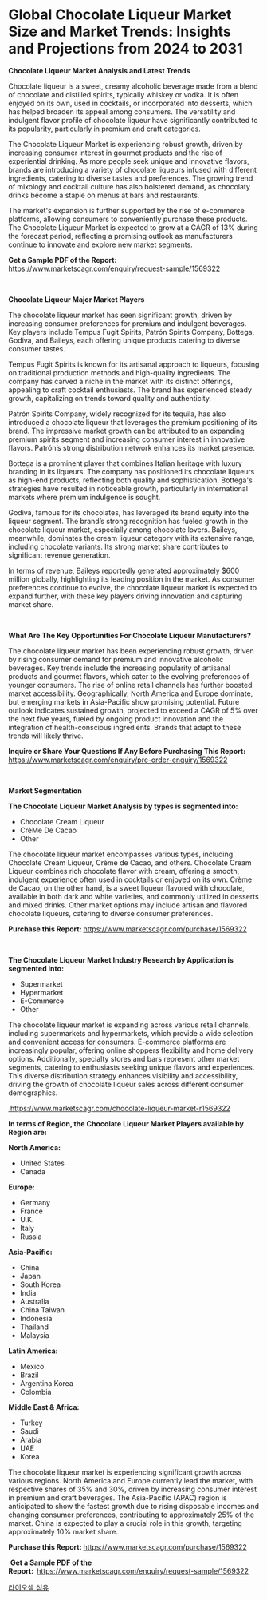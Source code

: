 <p><h1>Global Chocolate Liqueur Market Size and Market Trends: Insights and Projections from 2024 to 2031</h1></p><p><strong>Chocolate Liqueur Market Analysis and Latest Trends</strong></p>
<p><p>Chocolate liqueur is a sweet, creamy alcoholic beverage made from a blend of chocolate and distilled spirits, typically whiskey or vodka. It is often enjoyed on its own, used in cocktails, or incorporated into desserts, which has helped broaden its appeal among consumers. The versatility and indulgent flavor profile of chocolate liqueur have significantly contributed to its popularity, particularly in premium and craft categories.</p><p>The Chocolate Liqueur Market is experiencing robust growth, driven by increasing consumer interest in gourmet products and the rise of experiential drinking. As more people seek unique and innovative flavors, brands are introducing a variety of chocolate liqueurs infused with different ingredients, catering to diverse tastes and preferences. The growing trend of mixology and cocktail culture has also bolstered demand, as chocolaty drinks become a staple on menus at bars and restaurants.</p><p>The market's expansion is further supported by the rise of e-commerce platforms, allowing consumers to conveniently purchase these products. The Chocolate Liqueur Market is expected to grow at a CAGR of 13% during the forecast period, reflecting a promising outlook as manufacturers continue to innovate and explore new market segments.</p></p>
<p><strong>Get a Sample PDF of the Report:&nbsp;</strong> <a href="https://www.marketscagr.com/enquiry/request-sample/1569322?utm_campaign=1909&utm_medium=2&utm_source=Github&utm_content=ia&utm_term=29122024&utm_id=chocolate-liqueur">https://www.marketscagr.com/enquiry/request-sample/1569322</a></p>
<p>&nbsp;</p>
<p><strong>Chocolate Liqueur Major Market Players</strong></p>
<p><p>The chocolate liqueur market has seen significant growth, driven by increasing consumer preferences for premium and indulgent beverages. Key players include Tempus Fugit Spirits, Patrón Spirits Company, Bottega, Godiva, and Baileys, each offering unique products catering to diverse consumer tastes.</p><p>Tempus Fugit Spirits is known for its artisanal approach to liqueurs, focusing on traditional production methods and high-quality ingredients. The company has carved a niche in the market with its distinct offerings, appealing to craft cocktail enthusiasts. The brand has experienced steady growth, capitalizing on trends toward quality and authenticity.</p><p>Patrón Spirits Company, widely recognized for its tequila, has also introduced a chocolate liqueur that leverages the premium positioning of its brand. The impressive market growth can be attributed to an expanding premium spirits segment and increasing consumer interest in innovative flavors. Patrón’s strong distribution network enhances its market presence.</p><p>Bottega is a prominent player that combines Italian heritage with luxury branding in its liqueurs. The company has positioned its chocolate liqueurs as high-end products, reflecting both quality and sophistication. Bottega's strategies have resulted in noticeable growth, particularly in international markets where premium indulgence is sought.</p><p>Godiva, famous for its chocolates, has leveraged its brand equity into the liqueur segment. The brand’s strong recognition has fueled growth in the chocolate liqueur market, especially among chocolate lovers. Baileys, meanwhile, dominates the cream liqueur category with its extensive range, including chocolate variants. Its strong market share contributes to significant revenue generation.</p><p>In terms of revenue, Baileys reportedly generated approximately $600 million globally, highlighting its leading position in the market. As consumer preferences continue to evolve, the chocolate liqueur market is expected to expand further, with these key players driving innovation and capturing market share.</p></p>
<p>&nbsp;</p>
<p><strong>What Are The Key Opportunities For Chocolate Liqueur Manufacturers?</strong></p>
<p><p>The chocolate liqueur market has been experiencing robust growth, driven by rising consumer demand for premium and innovative alcoholic beverages. Key trends include the increasing popularity of artisanal products and gourmet flavors, which cater to the evolving preferences of younger consumers. The rise of online retail channels has further boosted market accessibility. Geographically, North America and Europe dominate, but emerging markets in Asia-Pacific show promising potential. Future outlook indicates sustained growth, projected to exceed a CAGR of 5% over the next five years, fueled by ongoing product innovation and the integration of health-conscious ingredients. Brands that adapt to these trends will likely thrive.</p></p>
<p><strong>Inquire or Share Your Questions If Any Before Purchasing This Report:</strong> <a href="https://www.marketscagr.com/enquiry/pre-order-enquiry/1569322?utm_campaign=1909&utm_medium=2&utm_source=Github&utm_content=ia&utm_term=29122024&utm_id=chocolate-liqueur">https://www.marketscagr.com/enquiry/pre-order-enquiry/1569322</a></p>
<p>&nbsp;</p>
<p><strong>Market Segmentation</strong></p>
<p><strong>The Chocolate Liqueur Market Analysis by types is segmented into:</strong></p>
<p><ul><li>Chocolate Cream Liqueur</li><li>CrèMe De Cacao</li><li>Other</li></ul></p>
<p><p>The chocolate liqueur market encompasses various types, including Chocolate Cream Liqueur, Crème de Cacao, and others. Chocolate Cream Liqueur combines rich chocolate flavor with cream, offering a smooth, indulgent experience often used in cocktails or enjoyed on its own. Crème de Cacao, on the other hand, is a sweet liqueur flavored with chocolate, available in both dark and white varieties, and commonly utilized in desserts and mixed drinks. Other market options may include artisan and flavored chocolate liqueurs, catering to diverse consumer preferences.</p></p>
<p><strong>Purchase this Report:&nbsp;</strong><a href="https://www.marketscagr.com/purchase/1569322?utm_campaign=1909&utm_medium=2&utm_source=Github&utm_content=ia&utm_term=29122024&utm_id=chocolate-liqueur">https://www.marketscagr.com/purchase/1569322</a></p>
<p>&nbsp;</p>
<p><strong>The Chocolate Liqueur Market Industry Research by Application is segmented into:</strong></p>
<p><ul><li>Supermarket</li><li>Hypermarket</li><li>E-Commerce</li><li>Other</li></ul></p>
<p><p>The chocolate liqueur market is expanding across various retail channels, including supermarkets and hypermarkets, which provide a wide selection and convenient access for consumers. E-commerce platforms are increasingly popular, offering online shoppers flexibility and home delivery options. Additionally, specialty stores and bars represent other market segments, catering to enthusiasts seeking unique flavors and experiences. This diverse distribution strategy enhances visibility and accessibility, driving the growth of chocolate liqueur sales across different consumer demographics.</p></p>
<p><a href="https://www.marketscagr.com/chocolate-liqueur-market-r1569322?utm_campaign=1909&utm_medium=2&utm_source=Github&utm_content=ia&utm_term=29122024&utm_id=chocolate-liqueur">&nbsp;https://www.marketscagr.com/chocolate-liqueur-market-r1569322</a></p>
<p><strong>In terms of Region, the Chocolate Liqueur Market Players available by Region are:</strong></p>
<p>
    <p> <strong> North America: </strong>
        <ul>
            <li>United States</li>
            <li>Canada</li>
        </ul>
        </p> 
    <p> <strong> Europe: </strong>
        <ul>
            <li>Germany</li>
            <li>France</li>
            <li>U.K.</li>
            <li>Italy</li>
            <li>Russia</li>
        </ul>
        </p> 
    <p> <strong> Asia-Pacific: </strong>
        <ul>
            <li>China</li>
            <li>Japan</li>
            <li>South Korea</li>
            <li>India</li>
            <li>Australia</li>
            <li>China Taiwan</li>
            <li>Indonesia</li>
            <li>Thailand</li>
            <li>Malaysia</li>
        </ul>
        </p> 
    <p> <strong> Latin America: </strong>
        <ul>
            <li>Mexico</li>
            <li>Brazil</li>
            <li>Argentina Korea</li>
            <li>Colombia</li>
        </ul>
        </p> 
    <p> <strong> Middle East & Africa: </strong>
        <ul>
            <li>Turkey</li>
            <li>Saudi</li>
            <li>Arabia</li>
            <li>UAE</li>
            <li>Korea</li>
        </ul>
    </p>
    </p>
<p><p>The chocolate liqueur market is experiencing significant growth across various regions. North America and Europe currently lead the market, with respective shares of 35% and 30%, driven by increasing consumer interest in premium and craft beverages. The Asia-Pacific (APAC) region is anticipated to show the fastest growth due to rising disposable incomes and changing consumer preferences, contributing to approximately 25% of the market. China is expected to play a crucial role in this growth, targeting approximately 10% market share.</p></p>
<p><strong>Purchase this Report: </strong><a href="https://www.marketscagr.com/purchase/1569322?utm_campaign=1909&utm_medium=2&utm_source=Github&utm_content=ia&utm_term=29122024&utm_id=chocolate-liqueur">https://www.marketscagr.com/purchase/1569322</a></p>
<p>&nbsp;<strong>Get a Sample PDF of the Report:&nbsp;&nbsp;</strong><a href="https://www.marketscagr.com/enquiry/request-sample/1569322?utm_campaign=1909&utm_medium=2&utm_source=Github&utm_content=ia&utm_term=29122024&utm_id=chocolate-liqueur">https://www.marketscagr.com/enquiry/request-sample/1569322</a></p>
<p><strong></strong></p>
<p><p><a href="https://github.com/laholand/Market-Research-Report-List-6/blob/main/777514829182.md?utm_campaign=1909&utm_medium=2&utm_source=Github&utm_content=ia&utm_term=29122024&utm_id=chocolate-liqueur">라이오셀 섬유</a></p></p>